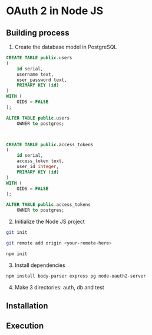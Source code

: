 # OAuth 2 in Node JS

## Building process

1. Create the database model in PostgreSQL

```sql
CREATE TABLE public.users
(
    id serial,
    username text,
    user_password text,
    PRIMARY KEY (id)
)
WITH (
    OIDS = FALSE
);

ALTER TABLE public.users
    OWNER to postgres;



CREATE TABLE public.access_tokens
(
    id serial,
    access_token text,
    user_id integer,
    PRIMARY KEY (id)
)
WITH (
    OIDS = FALSE
);

ALTER TABLE public.access_tokens
    OWNER to postgres;
```
2. Initialize the Node JS project

```bash
git init
```

```bash
git remote add origin <your-remote-here>
```

```bash
npm init
```

3. Install dependencies
```bash
npm install body-parser express pg node-oauth2-server
```

4. Make 3 directories: auth, db and test


## Installation


## Execution

